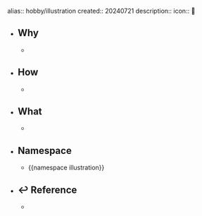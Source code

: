 alias:: hobby/illustration
created:: 20240721
description:: 
icon:: 📄

- ## Why
  -
- ## How
  -
- ## What
  -
- ## Namespace
  - {{namespace illustration}}
- ## ↩ Reference
  -